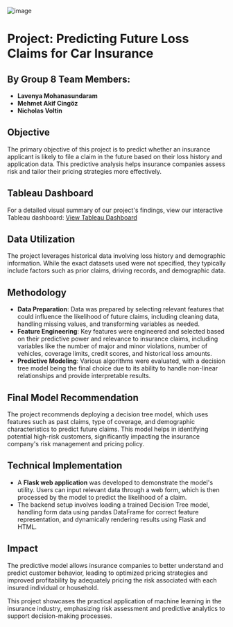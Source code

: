 ![image](https://github.com/user-attachments/assets/f249b9c0-599d-4908-81ac-001afbca5805)

# Project: Predicting Future Loss Claims for Car Insurance

## By Group 8 Team Members:
- **Lavenya Mohanasundaram**
- **Mehmet Akif Cingöz**
- **Nicholas Voltin**

## Objective
The primary objective of this project is to predict whether an insurance applicant is likely to file a claim in the future based on their loss history and application data. This predictive analysis helps insurance companies assess risk and tailor their pricing strategies more effectively.

## Tableau Dashboard
For a detailed visual summary of our project's findings, view our interactive Tableau dashboard:
[View Tableau Dashboard](https://public.tableau.com/app/profile/lavenya2766/viz/Project4Dash_17417641495290/ClaimPredictorSummary?publish=yes)

## Data Utilization
The project leverages historical data involving loss history and demographic information. While the exact datasets used were not specified, they typically include factors such as prior claims, driving records, and demographic data.

## Methodology
- **Data Preparation**: Data was prepared by selecting relevant features that could influence the likelihood of future claims, including cleaning data, handling missing values, and transforming variables as needed.
- **Feature Engineering**: Key features were engineered and selected based on their predictive power and relevance to insurance claims, including variables like the number of major and minor violations, number of vehicles, coverage limits, credit scores, and historical loss amounts.
- **Predictive Modeling**: Various algorithms were evaluated, with a decision tree model being the final choice due to its ability to handle non-linear relationships and provide interpretable results.

## Final Model Recommendation
The project recommends deploying a decision tree model, which uses features such as past claims, type of coverage, and demographic characteristics to predict future claims. This model helps in identifying potential high-risk customers, significantly impacting the insurance company's risk management and pricing policy.

## Technical Implementation
- A **Flask web application** was developed to demonstrate the model's utility. Users can input relevant data through a web form, which is then processed by the model to predict the likelihood of a claim.
- The backend setup involves loading a trained Decision Tree model, handling form data using pandas DataFrame for correct feature representation, and dynamically rendering results using Flask and HTML.

## Impact
The predictive model allows insurance companies to better understand and predict customer behavior, leading to optimized pricing strategies and improved profitability by adequately pricing the risk associated with each insured individual or household.

This project showcases the practical application of machine learning in the insurance industry, emphasizing risk assessment and predictive analytics to support decision-making processes.
